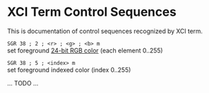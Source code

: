 XCI Term Control Sequences
==========================

This is documentation of control sequences recognized by XCI term.

`SGR 38 ; 2 ; <r> ; <g> ; <b> m`\
set foreground [24-bit RGB color][truecolor] (each element 0..255)

`SGR 38 ; 5 ; <index> m`\
set foreground indexed color (index 0..255)


... TODO ...

[ecma-48]: https://www.ecma-international.org/publications/files/ECMA-ST/Ecma-048.pdf
[vt510]: https://vt100.net/docs/vt510-rm/contents.html
[xterm]: http://invisible-island.net/xterm/ctlseqs/ctlseqs.html
[dtterm]: http://www2.phys.canterbury.ac.nz/dept/docs/manuals/unix/DEC_4.0e_Docs/HTML/MAN/MAN5/0036____.HTM
[screen]: https://www.gnu.org/software/screen/manual/html_node/Control-Sequences.html
[vttest]: http://invisible-island.net/vttest/vttest.html
[c0c1]: https://en.wikipedia.org/wiki/C0_and_C1_control_codes
[itu-t416]: https://www.itu.int/rec/dologin_pub.asp?lang=e&id=T-REC-T.416-199303-I!!PDF-E&type=items
[truecolor]: https://gist.github.com/XVilka/8346728
